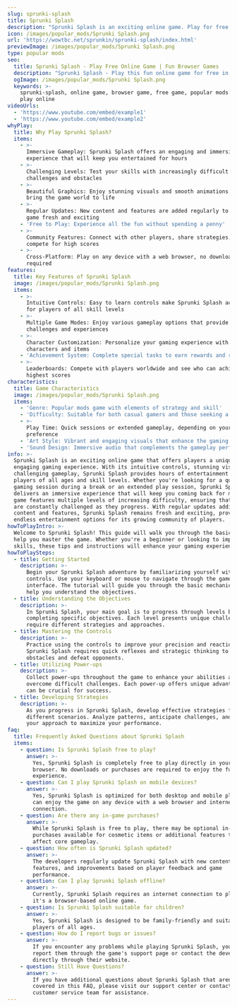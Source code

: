 ```yaml
---
slug: sprunki-splash
title: Sprunki Splash
description: "Sprunki Splash is an exciting online game. Play for free directly in your browser!"
icon: /images/popular_mods/Sprunki Splash.png
url: 'https://wowtbc.net/sprunkin/sprunki-splash/index.html'
previewImage: /images/popular_mods/Sprunki Splash.png
type: popular mods
seo:
  title: Sprunki Splash - Play Free Online Game | Fun Browser Games
  description: "Sprunki Splash - Play this fun online game for free in your browser. No download required!"
  ogImage: /images/popular_mods/Sprunki Splash.png
  keywords: >-
    sprunki-splash, online game, browser game, free game, popular mods game,
    play online
videoUrls:
  - 'https://www.youtube.com/embed/example1'
  - 'https://www.youtube.com/embed/example2'
whyPlay:
  title: Why Play Sprunki Splash?
  items:
    - >-
      Immersive Gameplay: Sprunki Splash offers an engaging and immersive gaming
      experience that will keep you entertained for hours
    - >-
      Challenging Levels: Test your skills with increasingly difficult
      challenges and obstacles
    - >-
      Beautiful Graphics: Enjoy stunning visuals and smooth animations that
      bring the game world to life
    - >-
      Regular Updates: New content and features are added regularly to keep the
      game fresh and exciting
    - 'Free to Play: Experience all the fun without spending a penny'
    - >-
      Community Features: Connect with other players, share strategies, and
      compete for high scores
    - >-
      Cross-Platform: Play on any device with a web browser, no downloads
      required
features:
  title: Key Features of Sprunki Splash
  image: /images/popular_mods/Sprunki Splash.png
  items:
    - >-
      Intuitive Controls: Easy to learn controls make Sprunki Splash accessible
      for players of all skill levels
    - >-
      Multiple Game Modes: Enjoy various gameplay options that provide different
      challenges and experiences
    - >-
      Character Customization: Personalize your gaming experience with unique
      characters and items
    - 'Achievement System: Complete special tasks to earn rewards and recognition'
    - >-
      Leaderboards: Compete with players worldwide and see who can achieve the
      highest scores
characteristics:
  title: Game Characteristics
  image: /images/popular_mods/Sprunki Splash.png
  items:
    - 'Genre: Popular mods game with elements of strategy and skill'
    - 'Difficulty: Suitable for both casual gamers and those seeking a challenge'
    - >-
      Play Time: Quick sessions or extended gameplay, depending on your
      preference
    - 'Art Style: Vibrant and engaging visuals that enhance the gaming experience'
    - 'Sound Design: Immersive audio that complements the gameplay perfectly'
info: >-
  Sprunki Splash is an exciting online game that offers players a unique and
  engaging gaming experience. With its intuitive controls, stunning visuals, and
  challenging gameplay, Sprunki Splash provides hours of entertainment for
  players of all ages and skill levels. Whether you're looking for a quick
  gaming session during a break or an extended play session, Sprunki Splash
  delivers an immersive experience that will keep you coming back for more. The
  game features multiple levels of increasing difficulty, ensuring that players
  are constantly challenged as they progress. With regular updates adding new
  content and features, Sprunki Splash remains fresh and exciting, providing
  endless entertainment options for its growing community of players.
howToPlayIntro: >-
  Welcome to Sprunki Splash! This guide will walk you through the basics and
  help you master the game. Whether you're a beginner or looking to improve your
  skills, these tips and instructions will enhance your gaming experience.
howToPlaySteps:
  - title: Getting Started
    description: >-
      Begin your Sprunki Splash adventure by familiarizing yourself with the
      controls. Use your keyboard or mouse to navigate through the game
      interface. The tutorial will guide you through the basic mechanics and
      help you understand the objectives.
  - title: Understanding the Objectives
    description: >-
      In Sprunki Splash, your main goal is to progress through levels by
      completing specific objectives. Each level presents unique challenges that
      require different strategies and approaches.
  - title: Mastering the Controls
    description: >-
      Practice using the controls to improve your precision and reaction time.
      Sprunki Splash requires quick reflexes and strategic thinking to overcome
      obstacles and defeat opponents.
  - title: Utilizing Power-ups
    description: >-
      Collect power-ups throughout the game to enhance your abilities and
      overcome difficult challenges. Each power-up offers unique advantages that
      can be crucial for success.
  - title: Developing Strategies
    description: >-
      As you progress in Sprunki Splash, develop effective strategies for
      different scenarios. Analyze patterns, anticipate challenges, and adapt
      your approach to maximize your performance.
faq:
  title: Frequently Asked Questions about Sprunki Splash
  items:
    - question: Is Sprunki Splash free to play?
      answer: >-
        Yes, Sprunki Splash is completely free to play directly in your web
        browser. No downloads or purchases are required to enjoy the full game
        experience.
    - question: Can I play Sprunki Splash on mobile devices?
      answer: >-
        Yes, Sprunki Splash is optimized for both desktop and mobile play. You
        can enjoy the game on any device with a web browser and internet
        connection.
    - question: Are there any in-game purchases?
      answer: >-
        While Sprunki Splash is free to play, there may be optional in-game
        purchases available for cosmetic items or additional features that don't
        affect core gameplay.
    - question: How often is Sprunki Splash updated?
      answer: >-
        The developers regularly update Sprunki Splash with new content,
        features, and improvements based on player feedback and game
        performance.
    - question: Can I play Sprunki Splash offline?
      answer: >-
        Currently, Sprunki Splash requires an internet connection to play as
        it's a browser-based online game.
    - question: Is Sprunki Splash suitable for children?
      answer: >-
        Yes, Sprunki Splash is designed to be family-friendly and suitable for
        players of all ages.
    - question: How do I report bugs or issues?
      answer: >-
        If you encounter any problems while playing Sprunki Splash, you can
        report them through the game's support page or contact the developers
        directly through their website.
    - question: Still Have Questions?
      answer: >-
        If you have additional questions about Sprunki Splash that aren't
        covered in this FAQ, please visit our support center or contact our
        customer service team for assistance.
---
```


